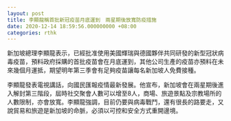 ```yaml
---
layout: post
title: 李顯龍稱首批新冠疫苗月底運到　兩星期後放寬防疫措施
date: 2020-12-14 18:59:56.000000000 +08:00
categories: rthk
---
```


新加坡總理李顯龍表示，已經批准使用美國輝瑞與德國夥伴共同研發的新型冠狀病毒疫苗，預料政府採購的首批疫苗會在月底運到，其他公司生產的疫苗亦預料在未來幾個月運抵，期望明年第三季會有足夠疫苗讓每名新加坡人免費接種。

李顯龍發表電視講話，向國民匯報疫情最新發展。他宣布，新加坡會在兩星期後進入解封第三階段，屆時社交聚會人數可以增至8人，商場、旅遊景點及宗教場所的人數限制，亦會放寬。李顯龍強調，目前仍要與病毒戰鬥，還有很長的路要走，又說貿易和旅遊是新加坡的命脈，必須以可控和安全方式重開邊境。

